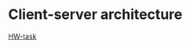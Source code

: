 # Client-server architecture

[HW-task](https://drive.google.com/file/d/1p05dmSXlkXzAOXyLJ-fyMvexdKYFA0mr/view?usp=sharing)
